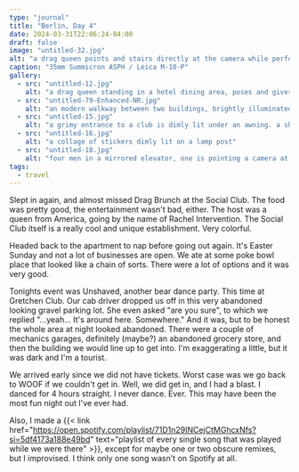 ```yaml
---
type: "journal"
title: "Berlin, Day 4"
date: 2024-03-31T22:06:24-04:00
draft: false
image: "untitled-32.jpg"
alt: "a drag queen points and stairs directly at the camera while performing a song in a dining area"
caption: "35mm Summicron ASPH / Leica M-10-P"
gallery:
  - src: "untitled-12.jpg"
    alt: "a drag queen standing in a hotel dining area, poses and gives a sassy look to the camera"
  - src: "untitled-79-Enhanced-NR.jpg"
    alt: "an modern walkway between two buildings, brightly illuminated in pink with plants hanging from the ceiling"
  - src: "untitled-15.jpg"
    alt: "a grimy entrance to a club is dimly lit under an awning. a shopping cart with some bottles sits beside a wooden wall"
  - src: "untitled-16.jpg"
    alt: "a collage of stickers dimly lit on a lamp post"
  - src: "untitled-18.jpg"
    alt: "four men in a mirrored elevator, one is pointing a camera at themselves"
tags:
  - travel
---
```


Slept in again, and almost missed Drag Brunch at the Social Club. The food was pretty good, the entertainment wasn't bad, either. The host was a queen from America, going by the name of Rachel Intervention. The Social Club itself is a really cool and unique establishment. Very colorful.

Headed back to the apartment to nap before going out again. It's Easter Sunday and not a lot of businesses are open. We ate at some poke bowl place that looked like a chain of sorts. There were a lot of options and it was very good.

Tonights event was Unshaved, another bear dance party. This time at Gretchen Club. Our cab driver dropped us off in this very abandoned looking gravel parking lot. She even asked "are you sure", to which we replied "...yeah... It's around here. Somewhere." And it was, but to be honest the whole area at night looked abandoned. There were a couple of mechanics garages, definitely (maybe?) an abandoned grocery store, and then the building we would line up to get into. I'm exaggerating a little, but it was dark and I'm a tourist.

We arrived early since we did not have tickets. Worst case was we go back to WOOF if we couldn't get in. Well, we did get in, and I had a blast. I danced for 4 hours straight. I never dance. Ever. This may have been the most fun night out I've ever had.

Also, I made a {{< link href="https://open.spotify.com/playlist/71D1n29INCejCtMGhcxNfs?si=5df4173a188e49bd" text="playlist of every single song that was played while we were there" >}}, except for maybe one or two obscure remixes, but I improvised. I think only one song wasn't on Spotify at all.
